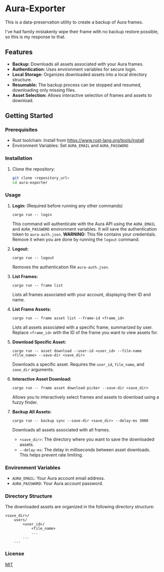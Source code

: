 # Aura-Exporter

This is a data-preservation utility to create a backup of Aura frames.

I've had family mistakenly wipe their frame with no backup restore possible, so this is my response to that.

## Features

*   **Backup:** Downloads all assets associated with your Aura frames.
*   **Authentication:** Uses environment variables for secure login.
*   **Local Storage:** Organizes downloaded assets into a local directory structure.
*   **Resumable:**  The backup process can be stopped and resumed, downloading only missing files.
*   **Asset Selection:** Allows interactive selection of frames and assets to download.

## Getting Started

### Prerequisites

*   Rust toolchain: Install from <https://www.rust-lang.org/tools/install>
*   Environment Variables:  Set `AURA_EMAIL` and `AURA_PASSWORD`

### Installation

1.  Clone the repository:

    ```bash
    git clone <repository_url>
    cd aura-exporter
    ```

### Usage

1.  **Login:** (Required before running any other commands)

    ```pwsh
    cargo run -- login
    ```

    This command will authenticate with the Aura API using the `AURA_EMAIL` and `AURA_PASSWORD` environment variables. It will save the authentication token to `aura-auth.json`.
    **WARNING:** This file contains your credentials. Remove it when you are done by running the `logout` command.

2.  **Logout:**

    ```pwsh
    cargo run -- logout
    ```

    Removes the authentication file `aura-auth.json`.

3.  **List Frames:**

    ```pwsh
    cargo run -- frame list
    ```

    Lists all frames associated with your account, displaying their ID and name.

4.  **List Frame Assets:**

    ```pwsh
    cargo run -- frame asset list --frame-id <frame_id>
    ```

    Lists all assets associated with a specific frame, summarized by user.  Replace `<frame_id>` with the ID of the frame you want to view assets for.

5.  **Download Specific Asset:**

    ```pwsh
    cargo run -- asset download --user-id <user_id> --file-name <file_name> --save-dir <save_dir>
    ```

    Downloads a specific asset.  Requires the `user_id`, `file_name`, and `save_dir` arguments.

6.  **Interactive Asset Download:**

    ```pwsh
    cargo run -- frame asset download-picker --save-dir <save_dir>
    ```

    Allows you to interactively select frames and assets to download using a fuzzy finder.

7.  **Backup All Assets:**

    ```pwsh
    cargo run -- backup sync --save-dir <save_dir> --delay-ms 3000
    ```

    Downloads all assets associated with all frames.

    *   `<save_dir>`: The directory where you want to save the downloaded assets.
    *   `--delay-ms`:  The delay in milliseconds between asset downloads. This helps prevent rate limiting.

### Environment Variables

*   `AURA_EMAIL`: Your Aura account email address.
*   `AURA_PASSWORD`: Your Aura account password.

### Directory Structure

The downloaded assets are organized in the following directory structure:

```
<save_dir>/
    users/
        <user_id>/
            <file_name>
            ...
        ...
    ...
```

### License

[MIT](LICENSE)
